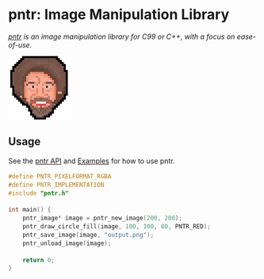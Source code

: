 # pntr: Image Manipulation Library

*[pntr](https://github.com/robloach/pntr) is an image manipulation library for C99 or C++, with a focus on ease-of-use.*

![pntr logo](logo-128x128.png)

## Usage

See the [pntr API](group__pntr.html) and [Examples](Examples.html) for how to use pntr.

``` c
#define PNTR_PIXELFORMAT_RGBA
#define PNTR_IMPLEMENTATION
#include "pntr.h"

int main() {
    pntr_image* image = pntr_new_image(200, 200);
    pntr_draw_circle_fill(image, 100, 100, 80, PNTR_RED);
    pntr_save_image(image, "output.png");
    pntr_unload_image(image);

    return 0;
}
```
